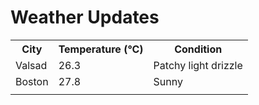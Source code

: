 # Weather Updates

<!-- WEATHER-UPDATE-START -->
<table><tr><th>City</th><th>Temperature (°C)</th><th>Condition</th></tr><tr><td>Valsad</td><td>26.3</td><td>Patchy light drizzle</td></tr><tr><td>Boston</td><td>27.8</td><td>Sunny</td></tr><tr><td></td><td></td><td></td></tr></table>
<!-- WEATHER-UPDATE-END -->
